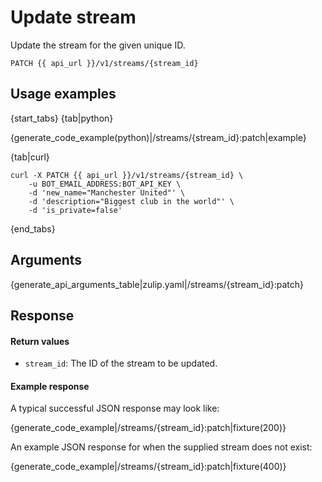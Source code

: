# Update stream

Update the stream for the given unique ID.

`PATCH {{ api_url }}/v1/streams/{stream_id}`

## Usage examples

{start_tabs}
{tab|python}

{generate_code_example(python)|/streams/{stream_id}:patch|example}

{tab|curl}

``` curl
curl -X PATCH {{ api_url }}/v1/streams/{stream_id} \
    -u BOT_EMAIL_ADDRESS:BOT_API_KEY \
    -d 'new_name="Manchester United"' \
    -d 'description="Biggest club in the world"' \
    -d 'is_private=false'
```

{end_tabs}

## Arguments

{generate_api_arguments_table|zulip.yaml|/streams/{stream_id}:patch}

## Response

#### Return values

* `stream_id`: The ID of the stream to be updated.

#### Example response

A typical successful JSON response may look like:

{generate_code_example|/streams/{stream_id}:patch|fixture(200)}

An example JSON response for when the supplied stream does not exist:

{generate_code_example|/streams/{stream_id}:patch|fixture(400)}
